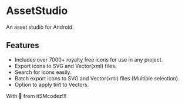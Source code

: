 # AssetStudio
An asset studio for Android.

## Features

- Includes over 7000+ royalty free icons for use in any project.
- Export icons to SVG and Vector(xml) files.
- Search for icons easily.
- Batch export icons to SVG and Vector(xml) files (Multiple selection).
- Option to apply tint to Vectors.

With 💙 from itSMcodez!!!
